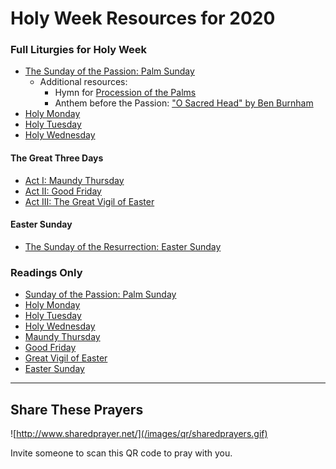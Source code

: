 # Holy Week Resources for 2020

### Full Liturgies for Holy Week
* [The Sunday of the Passion: Palm Sunday](liturgies/palmsunday)
  * Additional resources:
     * Hymn for [Procession of the Palms](https://youtu.be/h3a8fTTrAdE)
	 * Anthem before the Passion: ["O Sacred Head" by Ben Burnham](https://s3.amazonaws.com/cdn.boidem.org/2020/BB-OSacredHead.mp3)
* [Holy Monday](liturgies/holywk-epmon)
* [Holy Tuesday](liturgies/holywk-eptue)
* [Holy Wednesday](liturgies/holywk-epwed)

#### The Great Three Days
* [Act I: Maundy Thursday](liturgies/holywk-maundythurs)
* [Act II: Good Friday](liturgies/holywk-goodfri)
* [Act III: The Great Vigil of Easter](liturgies/holywk-vigil)

#### Easter Sunday
* [The Sunday of the Resurrection: Easter Sunday](liturgies/holywk-easter)

### Readings Only
* [Sunday of the Passion: Palm Sunday](https://lectionarypage.net/YearA_RCL/HolyWk/APalmSun_RCL.html)
* [Holy Monday](https://lectionarypage.net/YearABC_RCL/HolyWk/HolyMon_RCL.html)
* [Holy Tuesday](https://lectionarypage.net/YearABC_RCL/HolyWk/HolyTue_RCL.html)
* [Holy Wednesday](https://lectionarypage.net/YearABC_RCL/HolyWk/HolyWed_RCL.html)
* [Maundy Thursday](https://lectionarypage.net/YearABC_RCL/HolyWk/MaundyTh_RCL.html)
* [Good Friday](https://lectionarypage.net/YearABC_RCL/HolyWk/GoodFri_RCL.html)
* [Great Vigil of Easter](https://lectionarypage.net/YearABC_RCL/HolyWk/HolySat_RCL.html)
* [Easter Sunday](https://lectionarypage.net/YearA_RCL/Easter/AEasterPrin_RCL.html)

------------

## Share These Prayers

![http://www.sharedprayer.net/](/images/qr/sharedprayers.gif)

Invite someone to scan this QR code to pray with you.
